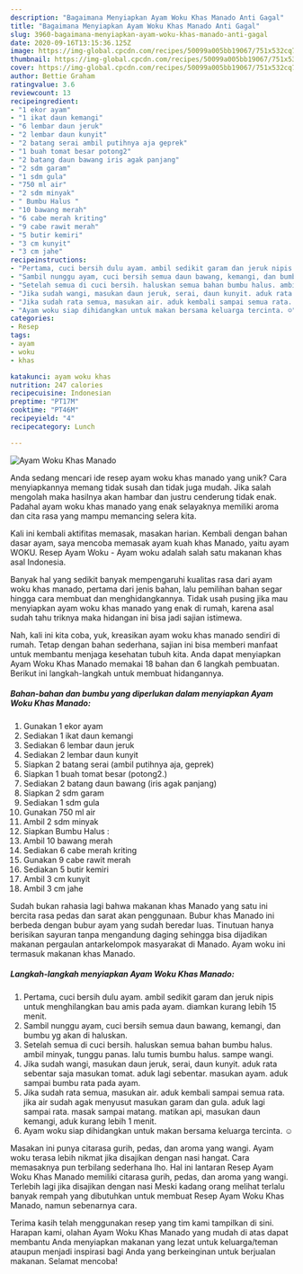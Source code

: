 ```yaml
---
description: "Bagaimana Menyiapkan Ayam Woku Khas Manado Anti Gagal"
title: "Bagaimana Menyiapkan Ayam Woku Khas Manado Anti Gagal"
slug: 3960-bagaimana-menyiapkan-ayam-woku-khas-manado-anti-gagal
date: 2020-09-16T13:15:36.125Z
image: https://img-global.cpcdn.com/recipes/50099a005bb19067/751x532cq70/ayam-woku-khas-manado-foto-resep-utama.jpg
thumbnail: https://img-global.cpcdn.com/recipes/50099a005bb19067/751x532cq70/ayam-woku-khas-manado-foto-resep-utama.jpg
cover: https://img-global.cpcdn.com/recipes/50099a005bb19067/751x532cq70/ayam-woku-khas-manado-foto-resep-utama.jpg
author: Bettie Graham
ratingvalue: 3.6
reviewcount: 13
recipeingredient:
- "1 ekor ayam"
- "1 ikat daun kemangi"
- "6 lembar daun jeruk"
- "2 lembar daun kunyit"
- "2 batang serai ambil putihnya aja geprek"
- "1 buah tomat besar potong2"
- "2 batang daun bawang iris agak panjang"
- "2 sdm garam"
- "1 sdm gula"
- "750 ml air"
- "2 sdm minyak"
- " Bumbu Halus "
- "10 bawang merah"
- "6 cabe merah kriting"
- "9 cabe rawit merah"
- "5 butir kemiri"
- "3 cm kunyit"
- "3 cm jahe"
recipeinstructions:
- "Pertama, cuci bersih dulu ayam. ambil sedikit garam dan jeruk nipis untuk menghilangkan bau amis pada ayam. diamkan kurang lebih 15 menit."
- "Sambil nunggu ayam, cuci bersih semua daun bawang, kemangi, dan bumbu yg akan di haluskan."
- "Setelah semua di cuci bersih. haluskan semua bahan bumbu halus. ambil minyak, tunggu panas. lalu tumis bumbu halus. sampe wangi."
- "Jika sudah wangi, masukan daun jeruk, serai, daun kunyit. aduk rata sebentar saja masukan tomat. aduk lagi sebentar. masukan ayam. aduk sampai bumbu rata pada ayam."
- "Jika sudah rata semua, masukan air. aduk kembali sampai semua rata. jika air sudah agak menyusut masukan garam dan gula. aduk lagi sampai rata. masak sampai matang. matikan api, masukan daun kemangi, aduk kurang lebih 1 menit."
- "Ayam woku siap dihidangkan untuk makan bersama keluarga tercinta. ☺️"
categories:
- Resep
tags:
- ayam
- woku
- khas

katakunci: ayam woku khas 
nutrition: 247 calories
recipecuisine: Indonesian
preptime: "PT17M"
cooktime: "PT46M"
recipeyield: "4"
recipecategory: Lunch

---
```



![Ayam Woku Khas Manado](https://img-global.cpcdn.com/recipes/50099a005bb19067/751x532cq70/ayam-woku-khas-manado-foto-resep-utama.jpg)

Anda sedang mencari ide resep ayam woku khas manado yang unik? Cara menyiapkannya memang tidak susah dan tidak juga mudah. Jika salah mengolah maka hasilnya akan hambar dan justru cenderung tidak enak. Padahal ayam woku khas manado yang enak selayaknya memiliki aroma dan cita rasa yang mampu memancing selera kita.

Kali ini kembali aktifitas memasak, masakan harian. Kembali dengan bahan dasar ayam, saya mencoba memasak ayam kuah khas Manado, yaitu ayam WOKU. Resep Ayam Woku - Ayam woku adalah salah satu makanan khas asal Indonesia.

Banyak hal yang sedikit banyak mempengaruhi kualitas rasa dari ayam woku khas manado, pertama dari jenis bahan, lalu pemilihan bahan segar hingga cara membuat dan menghidangkannya. Tidak usah pusing jika mau menyiapkan ayam woku khas manado yang enak di rumah, karena asal sudah tahu triknya maka hidangan ini bisa jadi sajian istimewa.


Nah, kali ini kita coba, yuk, kreasikan ayam woku khas manado sendiri di rumah. Tetap dengan bahan sederhana, sajian ini bisa memberi manfaat untuk membantu menjaga kesehatan tubuh kita. Anda dapat menyiapkan Ayam Woku Khas Manado memakai 18 bahan dan 6 langkah pembuatan. Berikut ini langkah-langkah untuk membuat hidangannya.

<!--inarticleads1-->

##### Bahan-bahan dan bumbu yang diperlukan dalam menyiapkan Ayam Woku Khas Manado:

1. Gunakan 1 ekor ayam
1. Sediakan 1 ikat daun kemangi
1. Sediakan 6 lembar daun jeruk
1. Sediakan 2 lembar daun kunyit
1. Siapkan 2 batang serai (ambil putihnya aja, geprek)
1. Siapkan 1 buah tomat besar (potong2.)
1. Sediakan 2 batang daun bawang (iris agak panjang)
1. Siapkan 2 sdm garam
1. Sediakan 1 sdm gula
1. Gunakan 750 ml air
1. Ambil 2 sdm minyak
1. Siapkan  Bumbu Halus :
1. Ambil 10 bawang merah
1. Sediakan 6 cabe merah kriting
1. Gunakan 9 cabe rawit merah
1. Sediakan 5 butir kemiri
1. Ambil 3 cm kunyit
1. Ambil 3 cm jahe


Sudah bukan rahasia lagi bahwa makanan khas Manado yang satu ini bercita rasa pedas dan sarat akan penggunaan. Bubur khas Manado ini berbeda dengan bubur ayam yang sudah beredar luas. Tinutuan hanya berisikan sayuran tanpa mengandung daging sehingga bisa dijadikan makanan pergaulan antarkelompok masyarakat di Manado. Ayam woku ini termasuk makanan khas Manado. 

<!--inarticleads2-->

##### Langkah-langkah menyiapkan Ayam Woku Khas Manado:

1. Pertama, cuci bersih dulu ayam. ambil sedikit garam dan jeruk nipis untuk menghilangkan bau amis pada ayam. diamkan kurang lebih 15 menit.
1. Sambil nunggu ayam, cuci bersih semua daun bawang, kemangi, dan bumbu yg akan di haluskan.
1. Setelah semua di cuci bersih. haluskan semua bahan bumbu halus. ambil minyak, tunggu panas. lalu tumis bumbu halus. sampe wangi.
1. Jika sudah wangi, masukan daun jeruk, serai, daun kunyit. aduk rata sebentar saja masukan tomat. aduk lagi sebentar. masukan ayam. aduk sampai bumbu rata pada ayam.
1. Jika sudah rata semua, masukan air. aduk kembali sampai semua rata. jika air sudah agak menyusut masukan garam dan gula. aduk lagi sampai rata. masak sampai matang. matikan api, masukan daun kemangi, aduk kurang lebih 1 menit.
1. Ayam woku siap dihidangkan untuk makan bersama keluarga tercinta. ☺️


Masakan ini punya citarasa gurih, pedas, dan aroma yang wangi. Ayam woku terasa lebih nikmat jika disajikan dengan nasi hangat. Cara memasaknya pun terbilang sederhana lho. Hal ini lantaran Resep Ayam Woku Khas Manado memiliki citarasa gurih, pedas, dan aroma yang wangi. Terlebih lagi jika disajikan dengan nasi Meski kadang orang melihat terlalu banyak rempah yang dibutuhkan untuk membuat Resep Ayam Woku Khas Manado, namun sebenarnya cara. 

Terima kasih telah menggunakan resep yang tim kami tampilkan di sini. Harapan kami, olahan Ayam Woku Khas Manado yang mudah di atas dapat membantu Anda menyiapkan makanan yang lezat untuk keluarga/teman ataupun menjadi inspirasi bagi Anda yang berkeinginan untuk berjualan makanan. Selamat mencoba!
